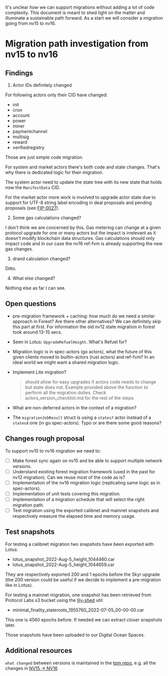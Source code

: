 It's unclear how we can support migrations without adding a lot of code
complexity. This document is meant to shed light on the matter and illuminate a
sustainable path forward. As a start we will consider a migration going from
nv15 to nv16.

# Migration path investigation from nv15 to nv16

## Findings

1. Actor IDs definitely changed

For following actors only their CID have changed:

- init
- cron
- account
- power
- miner
- paymentchannel
- multisig
- reward
- verifiedregistry

Those are just simple code migration.

For system and market actors there's both code and state changes. That's why
there is dedicated logic for their migration.

The system actor need to update the state tree with its new state that holds now
the `ManifestData` CID.

For the market actor more work is involved to upgrade actor state due to support
for UTF-8 string label encoding in deal proposals and pending proposals (see
[FIP-0027](https://github.com/filecoin-project/FIPs/blob/master/FIPS/fip-0027.md)).

2. Some gas calculations changed?

I don't think we are concerned by this. Gas metering can change at a given
protocol upgrade for one or many actors but the impact is irrelevant as it
doesn't modify blockchain data structures. Gas calculations should only impact
code and in our case the nv16 ref-fvm is already supporting the new gas changes.

3. drand calculation changed?

Ditto.

4. What else changed?

Nothing else as far I can see.

## Open questions

- pre-migration framework + caching: how much do we need a similar approach in
  Forest? Are there other alternatives? We can definitely skip this part at
  first. For information the old nv12 state migration in forest took around
  13-15 secs.

- Seen in Lotus: `UpgradeRefuelHeight`. What's Refuel for?

- Migration logic is in spec-actors (go actors), what the future of this given
  clients moved to builtin-actors (rust actors) and ref-fvm? In an ideal world
  we might want a shared migration logic.

- Implement Lite migration?

  > should allow for easy upgrades if actors code needs to change but state does
  > not. Example provided above the function to perform all the migration
  > duties. Check actors_version_checklist.md for the rest of the steps.

- What are non-deferred actors in the context of a migration?

- The `migrationJobResult` struct is using a `states7` actor instead of a
  `states8` one (in go spec-actors). Typo or are there some good reasons?

## Changes rough proposal

To support nv15 to nv16 migration we need to:

- [ ] Make forest sync again on nv15 and be able to support multiple network
      versions.
- [ ] Understand existing forest migration framework (used in the past for nv12
      migration). Can we reuse most of the code as is?
- [ ] Implementation of the nv16 migration logic (replicating same logic as in
      spec-actors).
- [ ] Implementation of unit tests covering this migration.
- [ ] Implementation of a migration schedule that will select the right
      migration path.
- [ ] Test migration using the exported calibnet and mainnet snapshots and
      respectively measure the elapsed time and memory usage.

## Test snapshots

For testing a calibnet migration two snapshots have been exported with Lotus:

- lotus_snapshot_2022-Aug-5_height_1044460.car
- lotus_snapshot_2022-Aug-5_height_1044659.car

They are respectively exported 200 and 1 epochs before the Skyr upgrade (the 200
version could be useful if we decide to implement a pre-migration like in
Lotus).

For testing a mainnet migration, one snapshot has been retrieved from Protocol
Labs s3 bucket using the [lily-shed](https://github.com/kasteph/lily-shed/)
util:

- minimal_finality_stateroots_1955760_2022-07-05_00-00-00.car

This one is 4560 epochs before. If needed we can extract closer snapshots later.

Those snapshots have been uploaded to our Digital Ocean Spaces.

## Additional resources

`what changed` between versions is maintained in the
[tpm repo](https://github.com/filecoin-project/tpm/tree/master/Network%20Upgrades),
e.g. all the changes in
[NV15 -> NV16](https://github.com/filecoin-project/tpm/blob/master/Network%20Upgrades/v16.md)

